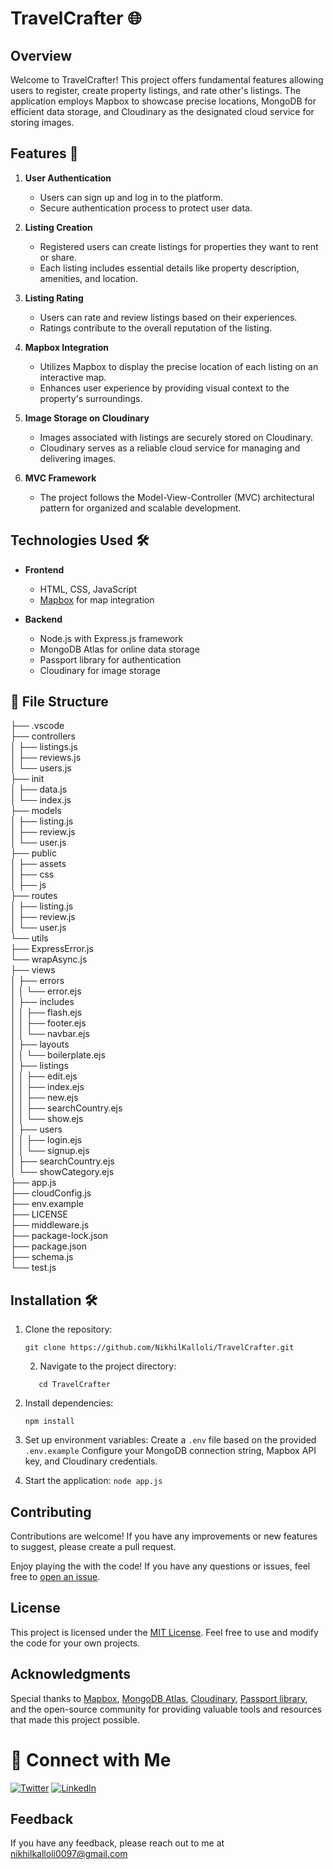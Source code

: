 # TravelCrafter 🌐

## Overview

Welcome to TravelCrafter! This project offers fundamental features allowing users to register, create property listings, and rate other's listings. 
The application employs Mapbox to showcase precise locations, MongoDB for efficient data storage, and Cloudinary as the designated cloud service for storing images.
## Features 🚀

1. **User Authentication**
   - Users can sign up and log in to the platform.
   - Secure authentication process to protect user data.

2. **Listing Creation**
   - Registered users can create listings for properties they want to rent or share.
   - Each listing includes essential details like property description, amenities, and location.

3. **Listing Rating**
   - Users can rate and review listings based on their experiences.
   - Ratings contribute to the overall reputation of the listing.

4. **Mapbox Integration**
   - Utilizes Mapbox to display the precise location of each listing on an interactive map.
   - Enhances user experience by providing visual context to the property's surroundings.

5. **Image Storage on Cloudinary**
   - Images associated with listings are securely stored on Cloudinary.
   - Cloudinary serves as a reliable cloud service for managing and delivering images.
    
6. **MVC Framework**
   - The project follows the Model-View-Controller (MVC) architectural pattern for organized and scalable development.

## Technologies Used 🛠️

- **Frontend**
  - HTML, CSS, JavaScript
  - [Mapbox](https://www.mapbox.com/) for map integration

- **Backend**
  - Node.js with Express.js framework
  -  MongoDB Atlas for online data storage
  - Passport library for authentication
  - Cloudinary for image storage

## 📂 File Structure
├── .vscode  
├── controllers  
│ ├── listings.js  
│ ├── reviews.js  
│ └── users.js  
├── init  
│ ├── data.js  
│ └── index.js  
├── models  
│ ├── listing.js  
│ ├── review.js  
│ └── user.js  
├── public  
│ ├── assets  
│ ├──  css    
│ ├── js    
├── routes  
│ ├── listing.js  
│ ├── review.js  
│ └── user.js  
└── utils  
├── ExpressError.js  
└── wrapAsync.js  
├── views    
│ ├── errors  
│ │ └── error.ejs  
│ ├── includes  
│ │ ├── flash.ejs  
│ │ ├── footer.ejs  
│ │ └── navbar.ejs  
│ ├── layouts  
│ │ └── boilerplate.ejs  
│ ├── listings  
│ │ ├── edit.ejs  
│ │ ├── index.ejs  
│ │ ├── new.ejs  
│ │ ├── searchCountry.ejs  
│ │ └── show.ejs  
│ ├── users  
│ │ ├── login.ejs   
│ │ └── signup.ejs  
│ ├── searchCountry.ejs  
│ └── showCategory.ejs  
├── app.js  
├── cloudConfig.js  
├── env.example  
├── LICENSE  
├── middleware.js  
├── package-lock.json  
├── package.json  
├── schema.js   
└── test.js  

## Installation 🛠️

1. Clone the repository:
   ```
   git clone https://github.com/NikhilKalloli/TravelCrafter.git
   ```
   
   2. Navigate to the project directory:
     ```
        cd TravelCrafter
     ```

3. Install dependencies:
   ```
   npm install
   ```
   
4. Set up environment variables:
  Create a ```.env``` file based on the provided ```.env.example```
  Configure your MongoDB connection string, Mapbox API key, and Cloudinary credentials.

5. Start the application:
   ``` node app.js ```

   
  
 ## Contributing

Contributions are welcome! If you have any improvements or new features to suggest, please create a pull request.

Enjoy playing the with the code! If you have any questions or issues, feel free to [open an issue](https://github.com/NikhilKalloli/TravelCrafter/issues).

## License

This project is licensed under the [MIT License](LICENSE). Feel free to use and modify the code for your own projects.

## Acknowledgments

Special thanks to [Mapbox](https://www.mapbox.com/), [MongoDB Atlas](https://www.mongodb.com/atlas/database), [Cloudinary](https://cloudinary.com/), [Passport library](https://www.passportjs.org/), and the open-source community for providing valuable tools and resources that made this project possible.


# 🔗 Connect with Me

[![Twitter](https://img.shields.io/badge/Twitter-1DA1F2?style=for-the-badge&logo=twitter&logoColor=white)](https://twitter.com/NikhilKalloli)
[![LinkedIn](https://img.shields.io/badge/LinkedIn-0A66C2?style=for-the-badge&logo=linkedin&logoColor=white)](https://www.linkedin.com/in/nikhil-kalloli-a6ab2a25b/)

## Feedback

If you have any feedback, please reach out to me at nikhilkalloli0097@gmail.com


   
